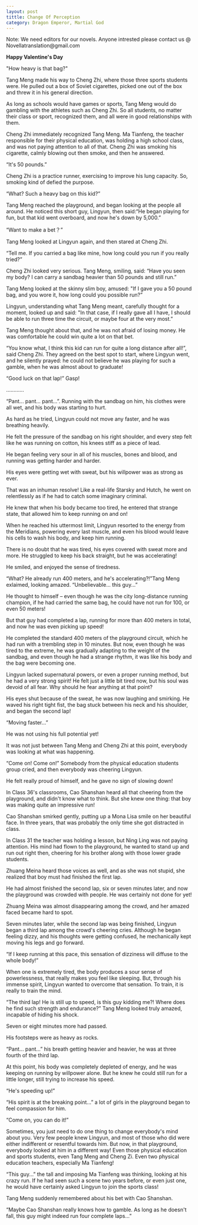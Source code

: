 ```yaml
---
layout: post
tittle: Change Of Perception
category: Dragon Emperor, Martial God
---
```

<p>Note: We need editors for our novels. Anyone intrested please contact us @ Novellatranslation@gmail.com</p> 

<p><strong>Happy Valentine's Day</strong></p>

<p>"How heavy is that bag?"</p>

<p>Tang Meng made his way to Cheng Zhi, where those three sports students were. He pulled out a box of Soviet cigarettes, picked one out of the box and threw it in his general direction.</p>

<p>As long as schools would have games or sports, Tang Meng would do gambling with the athletes such as Cheng Zhi. So all students, no matter their class or sport, recognized them, and all were in good relationships with them.</p>

<p>Cheng Zhi immediately recognized Tang Meng. Ma Tianfeng, the teacher responsible for their physical education, was holding a high school class, and was not paying attention to all of that. Cheng Zhi was smoking his cigarette, calmly blowing <gs id="0b3f546a-2de1-461b-b0be-e2e361238630" ginger_software_uiphraseguid="ac6de559-82c4-4dce-b645-6bd51a6dbac6" >out then</gs> smoke, and then he answered.</p>

<p>“It's 50 pounds.”</p>

<p>Cheng Zhi is a practice runner, exercising to improve his lung capacity. So, smoking kind of defied the purpose.</p>

<p>“What? Such a heavy bag on this kid?”</p>

<p>Tang Meng reached the playground, and began looking at the people all around. He noticed this short guy, Lingyun, then said:“He began playing for fun, but that kid went overboard, and now he's down by 5,000.”</p>

<p>“Want to make a bet<gs id="1572473a-168d-424d-892e-9efd950f813c" ginger_software_uiphraseguid="19f691ff-e1ea-44c2-9125-cf0efcaae685" >？</gs>”</p>

<p>Tang Meng looked at Lingyun again, and then stared at Cheng Zhi.</p>

<p>“Tell me. If you carried a bag like mine, how long could you run if you really tried?”</p>

<p>Cheng Zhi looked very serious. Tang Meng, smiling, said: “Have you seen my body? I can carry a sandbag heavier than 50 pounds and still run.”</p>

<p>Tang Meng<a name="noHighlight_0.6750270971653786"></a> <a name="ouHighlight__2_2TO10_15"></a>looked at<a name="noHighlight_0.17197015005075167"></a> the <a name="ouHighlight__6_6TO24_29"></a>skinny<a name="noHighlight_0.7759521068215823"></a> <a name="ouHighlight__11_12TO31_34"></a>slim<a name="noHighlight_0.9117501441525137"></a> <a name="noHighlight_0.31503660635862474"></a>boy,<a name="noHighlight_0.7049460997692554"></a> <a name="noHighlight_0.8537452902451644"></a>amused:<a name="noHighlight_0.6919351491212934"></a> <a name="ouHighlight__22_22TO56_56"></a>"If<a name="noHighlight_0.37979971730608997"></a> I <a name="ouHighlight__25_25TO62_65"></a>gave<a name="noHighlight_0.9547250996573271"></a> <a name="ouHighlight__26_26TO67_69"></a>you<a name="noHighlight_0.7732363511094034"></a> <a name="ouHighlight__27_27TO71_71"></a>a<a name="noHighlight_0.26964588787942"></a> 50<a name="noHighlight_0.36108197894307315"></a> <a name="noHighlight_0.9259276504882172"></a>pound bag,<a name="noHighlight_0.7303051792422051"></a> <a name="ouHighlight__41_41TO80_82"></a>and you wore it, how long could you possible run?”</p>

<p><a name="noHighlight_0.5796552083728447"></a>Lingyun, understanding what Tang Meng meant,<a name="noHighlight_0.8772052025817045"></a> <a name="ouHighlight__12_13TO52_60"></a>carefully<a name="noHighlight_0.7105490992526655"></a> <a name="ouHighlight__14_14TO62_68"></a>thought<a name="noHighlight_0.3203712876058388"></a> for <a name="ouHighlight__15_15TO74_74"></a>a<a name="noHighlight_0.46595863383447966"></a> <a name="ouHighlight__16_16TO76_81"></a>moment<a name="noHighlight_0.8122377715762729"></a>,<a name="noHighlight_0.2667423362506982"></a> <a name="ouHighlight__18_19TO84_89"></a>looked up<a name="noHighlight_0.6728639315229084"></a> and <a name="ouHighlight__20_20TO98_101"></a>said<a name="noHighlight_0.1864798745441596"></a>:<a name="noHighlight_0.3754969552944798"></a> <a name="ouHighlight__22_22TO104_104"></a>"<a name="noHighlight_0.623036774581444"></a>In that case,<a name="noHighlight_0.9945257911946589"></a> <a name="ouHighlight__31_31TO125_125"></a>if I really gave all I have, I should be able to run three time the circuit, or maybe four at the very most<a name="noHighlight_0.6672742139910357"></a>.”</p>

<p><a name="ouHighlight__0_1TO0_3"></a>Tang Meng<a name="noHighlight_0.2720536906305667"></a> thought about that, <a name="noHighlight_0.04031238267859094"></a>and he was not afraid of losing money. He was comfortable he could win <a name="noHighlight_0.024216975433326904"></a>quite a lot on that bet.</p>

<p>“You know what, I think this kid can run for quite a long distance after all!”, said Cheng Zhi. They agreed on the best spot to start, where Lingyun went, and he silently prayed: he could not believe he was playing for such a gamble, when he was almost about to graduate!</p>

<p>“Good luck on that lap!” Gasp!</p>

<p>…………</p>

<p>“Pant... pant... pant...”. Running with the sandbag on him, his clothes were all wet, and his body was starting to hurt.</p>

<p>As hard as he tried, Lingyun could not move any faster, and he was breathing heavily.</p>

<p>He felt the pressure of the sandbag on his right shoulder, and every step felt like he was running on cotton, his knees stiff as a piece of lead.</p>

<p>He began feeling very sour in all of his muscles, bones and blood, and running was getting harder and harder.</p>

<p>His eyes were getting wet with sweat, but his willpower was as strong as ever.</p>

<p>That was an inhuman resolve! Like a real-life Starsky and Hutch, he went on relentlessly as if he had to catch some imaginary criminal.</p>

<p>He knew that when his body became too tired, he entered that strange state, that allowed him to keep running on and on!</p>

<p>When he reached his uttermost limit, Lingyun resorted to the energy from the Meridians, powering every last muscle, and even his blood would leave his cells to wash his body, and keep him running.</p>

<p><a name="ouHighlight__0_3TO0_4"></a>There is no doubt that<a name="noHighlight_0.07372611743649193"></a> <a name="ouHighlight__4_4TO23_24"></a>he<a name="noHighlight_0.8994635925384434"></a> <a name="ouHighlight__5_5TO26_28"></a>was<a name="noHighlight_0.3300892057567131"></a> <a name="ouHighlight__6_6TO30_34"></a>tired<a name="noHighlight_0.9359188090992364"></a>,<a name="noHighlight_0.6570255081219615"></a> <a name="ouHighlight__9_9TO37_39"></a>his<a name="noHighlight_0.7276856635273579"></a> <a name="ouHighlight__15_16TO41_44"></a>eyes<a name="noHighlight_0.5025883380453694"></a> <a name="ouHighlight__10_11TO46_52"></a>covered with<a name="noHighlight_0.9966918243562168"></a> <a name="ouHighlight__12_13TO59_63"></a>sweat<a name="noHighlight_0.9574561643884213"></a> <a name="ouHighlight__21_21TO71_72"></a>more and more<a name="noHighlight_0.9563403238771152"></a>.<a name="noHighlight_0.8307773543793031"></a><a name="ouHighlight__28_28TO97_98"></a> <a name="noHighlight_0.9653323351520477"></a>He <a name="ouHighlight__29_30TO100_108"></a>struggled to<a name="noHighlight_0.5751623281253717"></a> <a name="noHighlight_0.9010123500627761"></a>keep his back straight, but he was accelerating<a name="noHighlight_0.3795015365539467"></a>!</p>

<p>He smiled, and enjoyed the sense of tiredness.</p>

<p>“What? He already run 400 meters, and he's accelerating?!”Tang Meng exlaimed, looking amazed. “Unbelievable... this guy...”</p>

<p>He thought to himself – even though he was the city long-distance running champion, if he had carried the same bag, he could have not run for 100, or even 50 meters!</p>

<p>But that guy had completed a lap, running for more than 400 meters in total, and now he was even picking up speed!</p>

<p>He completed the standard 400 meters of the playground circuit, which he had run with a trembling step in 10 minutes. But now, even though he was tired to the extreme, he was gradually adapting to the weight of the sandbag, and even though he had a strange rhythm, it was like his body and the bag were becoming one.</p>

<p>Lingyun lacked supernatural powers, or even a proper running method, but he had a very strong spirit! He felt just a little bit tired now, but his soul was devoid of all fear. Why should he fear anything at that point?</p>

<p><a name="ouHighlight__2_3TO0_3"></a>His eyes shut because of the sweat, he was now laughing and smirking. He waved his right tight fist, the bag stuck between his neck and his shoulder, and began the second lap<a name="noHighlight_0.27414490787034806"></a>!</p>

<p>“Moving faster...”</p>

<p>He was not using his full potential yet!</p>

<p>It was not just between Tang Meng and Cheng Zhi at this point, everybody was looking at what was happening.</p>

<p>“Come on! Come on!” Somebody from the physical education students group cried, and then everybody was cheering Lingyun.</p>

<p>He felt really proud of himself, and he gave no sign of slowing down!</p>

<p>In Class 36's classrooms, Cao Shanshan heard all that cheering from the playground, and didn't know what to think. But she knew one thing: that boy was making quite an impressive run!</p>

<p>Cao Shanshan smirked gently, putting up a Mona Lisa smile on her beautiful face. In three years, that was probably the only time she got distracted in class.</p>

<p>In Class 31 the teacher was holding a lesson, but Ning Ling was not paying attention. His mind had flown to the playground, he wanted to stand up and run out right then, cheering for his brother along with those lower grade students.</p>

<p>Zhuang Meina heard those voices as well, and as she was not stupid, she realized that boy must had finished the first lap.</p>

<p>He had almost finished the second lap, six or seven minutes later, and now the playground was crowded with people. He was certainly not done for yet!</p>

<p>Zhuang Meina was almost disappearing among the crowd, and her amazed faced became hard to spot.</p>

<p>Seven minutes later, while the second lap was being finished, Lingyun began a third lap among the crowd's cheering cries. Although he began feeling dizzy, and his thoughts were getting confused, he mechanically kept moving his legs and go forward.</p>

<p>“If I keep running at this pace, this sensation of dizziness will diffuse to the whole body!”</p>

<p>When one is extremely tired, the body produces a sour sense of powerlessness, that really makes you feel like sleeping. But, through his immense spirit, Lingyun wanted to overcome that sensation. To train, it is really to train the mind.</p>

<p>“The third lap! He is still up to speed, is this guy kidding me?! Where does he find such strength and endurance?” Tang Meng looked truly amazed, incapable of hiding his shock.</p>

<p>Seven or eight minutes more had passed.</p>

<p>His footsteps were as heavy as rocks.</p>

<p>“Pant... pant...” his breath getting heavier and heavier, he was at three fourth of the third lap.</p>

<p>At this point, his body was completely depleted of energy, and he was keeping on running by willpower alone. But he knew he could still run for a little longer, still trying to increase his speed.</p>

<p>“He's speeding up!”</p>

<p>“His spirit is at the breaking point...” a lot of girls in the playground began to feel compassion for him.</p>

<p>“Come on, you can do it!”</p>

<p>Sometimes, you just need to do one thing to change everybody's mind about you. Very few people knew Lingyun, and most of those who did were either indifferent or resentful towards him. But now, in that playground, everybody looked at him in a different way! Even those physical education and sports students, even Tang Meng and Cheng Zi. Even two physical education teachers, especially Ma Tianfeng!</p>

<p>“This guy...” the tall and imposing Ma Tianfeng was thinking, looking at his crazy run. If he had seen such a scene two years before, or even just one, he would have certainly asked Lingyun to join the sports class!</p>

<p>Tang Meng suddenly remembered about his bet with Cao Shanshan.</p>

<p>“Maybe Cao Shanshan really knows how to gamble. As long as he doesn't fall, this guy might indeed run four complete laps...”</p>
